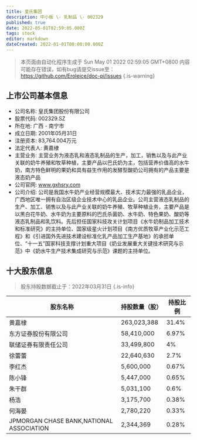 ```yaml
---
title: 皇氏集团
description: 中小板 \- 乳制品 \- 002329
published: true
date: 2022-05-01T02:59:05.000Z
tags: stock
editor: markdown
dateCreated: 2022-01-01T00:00:00.000Z
---
```


> 本页面由自动化程序生成于 Sun May 01 2022 02:59:05 GMT+0800
> 内容可能存在错误，如有bug请提交issue至：https://github.com/Eroleice/doc-pi/issues
{.is-warning}

## 上市公司基本信息
- 公司名称: 皇氏集团股份有限公司
- 股票代码: 002329.SZ
- 所在地: 广西 - 南宁市
- 成立日期: 2001年05月31日
- 注册资本: 83,764.004万元
- 法定代表人: 黄嘉棣
- 主营业务: 主营业务为液态乳和液态乳制品的生产，加工，销售以及与此产业关联的奶牛养殖和牧草种植，主要产品以巴氏奶为主，包括营养价值高的水牛奶，南方特色鲜明的果奶和具有益生作用的发酵型酸奶公司拥有的产品主要是液态奶产品
- 公司官网: www.gxhsry.com
- 公司介绍: 公司是我国水牛奶产业经营规模最大、技术实力最强的乳品企业，广西地区唯一拥有自治区级企业技术中心的乳品企业。公司主营液态乳制品的生产、加工、销售以及与此产业关联的奶牛养殖、牧草种植业务，主要产品是以黑白花牛奶、水牛奶为主要原料的巴氏杀菌奶、水牛奶、特色果奶、酸奶等液态乳制品和乳饮料。先后担任国家科技攻关计划项目《水牛奶制品加工技术和标准研究》的主持单位、国家级星火计划项目《南方优质牧草产业化示范工程》和《引进国外先进技术建设标准化乳产品加工生产基地》的承担单位、“十一五”国家科技支撑计划重大项目《奶业发展重大关键技术研究与示范》中《奶水牛生产技术集成研究与示范》课题的主持单位。


## 十大股东信息
> 股东持股数据截止于：2022年03月31日
{.is-info}

| 股东名称 | 持股数量（股） | 持股比例 |
| --- | --- | --- |
| 黄嘉棣 | 263,023,388 | 31.4% |
| 东方证券股份有限公司 | 58,410,000 | 6.97% |
| 联储证券有限责任公司 | 33,499,800 | 4% |
| 徐蕾蕾 | 22,640,630 | 2.7% |
| 李红杰 | 5,600,000 | 0.67% |
| 陈小锋 | 5,447,000 | 0.65% |
| 朱干群 | 5,031,100 | 0.6% |
| 杨浩 | 3,175,700 | 0.38% |
| 何海晏 | 2,780,220 | 0.33% |
| JPMORGAN CHASE BANK,NATIONAL ASSOCIATION | 2,344,369 | 0.28% |




